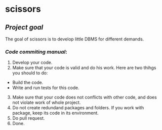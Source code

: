 # scissors


## *Project goal*
The goal of scissors is to develop little DBMS for different demands.



### *Code commiting manual*:
1. Develop your code.
2. Make sure that your code is valid and do his work. Here are two thihgs you should to do:
  * Build the code.
  * Write and run tests for this code.
3. Make sure that your code does not conflicts with other code, and does not violate work of whole project.
4. Do not create redundand packages and folders. If you work with package, keep its code in its environment.  
3. Do pull request.
4. Done.
